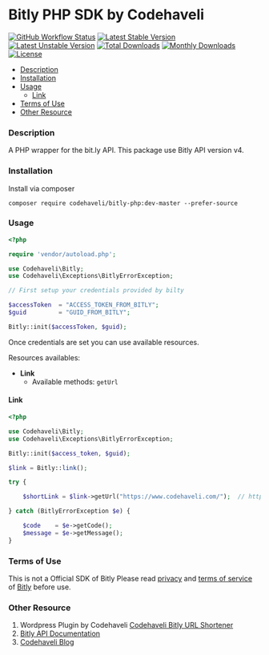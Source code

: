 

# Bitly PHP SDK by Codehaveli
[![GitHub Workflow Status](https://img.shields.io/github/workflow/status/codehaveli/bilty-php/PHP%20Composer?label=tests)](https://github.com/codehaveli/bilty-php/actions?query=workflow%3A%22PHP+Composer%22)
[![Latest Stable Version](https://poser.pugx.org/codehaveli/bitly-php/v)](//packagist.org/packages/codehaveli/bitly-php)
[![Latest Unstable Version](https://poser.pugx.org/codehaveli/bitly-php/v/unstable)](//packagist.org/packages/codehaveli/bitly-php)
[![Total Downloads](https://poser.pugx.org/codehaveli/bitly-php/downloads)](//packagist.org/packages/codehaveli/bitly-php)
[![Monthly Downloads](https://poser.pugx.org/codehaveli/bitly-php/d/monthly)](//packagist.org/packages/codehaveli/bitly-php)
[![License](https://poser.pugx.org/codehaveli/bitly-php/license)](//packagist.org/packages/codehaveli/bitly-php)


* [Description](#description)
* [Installation](#installation)
* [Usage](#usage)
	* [Link](#link)
* [Terms of Use](#terms-of-use)
* [Other Resource](#other-resource)



### Description

A PHP wrapper for the bit.ly API. This package use Bitly API version v4.

### Installation

Install via composer

`composer require codehaveli/bitly-php:dev-master --prefer-source`

### Usage

```php
<?php

require 'vendor/autoload.php';

use Codehaveli\Bitly;
use Codehaveli\Exceptions\BitlyErrorException;

// First setup your credentials provided by bilty

$accessToken  = "ACCESS_TOKEN_FROM_BITLY";
$guid         = "GUID_FROM_BITLY";

Bitly::init($accessToken, $guid);
```

Once credentials are set you can use available resources.

Resources availables:

- **Link** 
  * Available methods: `getUrl`




#### Link

```php
<?php

use Codehaveli\Bitly;
use Codehaveli\Exceptions\BitlyErrorException;

Bitly::init($access_token, $guid);

$link = Bitly::link();

try {

	$shortLink = $link->getUrl("https://www.codehaveli.com/");  // https://bit.ly/3lF0yKR

} catch (BitlyErrorException $e) {

	$code    = $e->getCode();
	$message = $e->getMessage();
}
```

### Terms of Use
 
This is not a Official SDK of Bitly
Please read [privacy](https://bitly.com/pages/privacy) and [terms of service](https://bitly.com/pages/terms-of-service) of [Bitly](https://bitly.com/) before use.
### Other Resource
1. Wordpress Plugin by Codehaveli [Codehaveli Bitly URL Shortener](https://bit.ly/codehaveli-bitly-url-shortener) 
2. [Bitly API Documentation](https://dev.bitly.com/)
3. [Codehaveli Blog](https://www.codehaveli.com/blogs/)
